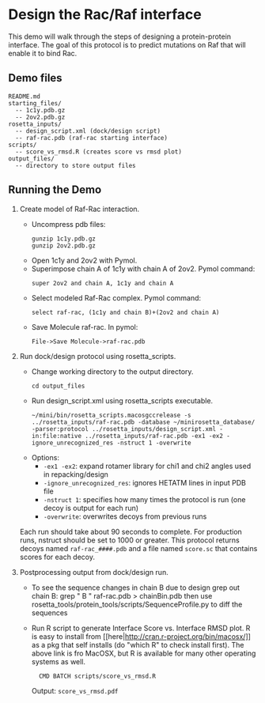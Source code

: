 Design the Rac/Raf interface
============================

This demo will walk through the steps of designing a protein-protein interface.
The goal of this protocol is to predict mutations on Raf that will enable it to 
bind Rac.

Demo files
----------

    README.md
    starting_files/
      -- 1c1y.pdb.gz
      -- 2ov2.pdb.gz
    rosetta_inputs/
      -- design_script.xml (dock/design script)
      -- raf-rac.pdb (raf-rac starting interface)
    scripts/
      -- score_vs_rmsd.R (creates score vs rmsd plot)
    output_files/
      -- directory to store output files

Running the Demo
----------------

1. Create model of Raf-Rac interaction.
    * Uncompress pdb files:
      ```
      gunzip 1c1y.pdb.gz
      gunzip 2ov2.pdb.gz
      ```
    * Open 1c1y and 2ov2 with Pymol.
    * Superimpose chain A of 1c1y with chain A of 2ov2.  Pymol command:
      ```
      super 2ov2 and chain A, 1c1y and chain A
      ```
    * Select modeled Raf-Rac complex. Pymol command:
      ```
      select raf-rac, (1c1y and chain B)+(2ov2 and chain A)
      ```
    * Save Molecule raf-rac.  In pymol:
      ```
      File->Save Molecule->raf-rac.pdb
      ```

2. Run dock/design protocol using rosetta_scripts.
    * Change working directory to the output directory.
      ```
      cd output_files
      ```
    * Run design_script.xml using rosetta_scripts executable.
      ```
      ~/mini/bin/rosetta_scripts.macosgccrelease -s ../rosetta_inputs/raf-rac.pdb -database ~/minirosetta_database/ -parser:protocol ../rosetta_inputs/design_script.xml -in:file:native ../rosetta_inputs/raf-rac.pdb -ex1 -ex2 -ignore_unrecognized_res -nstruct 1 -overwrite
      ```
    * Options:
      * `-ex1 -ex2`: expand rotamer library for chi1 and chi2 angles used in repacking/design
      * `-ignore_unrecognized_res`: ignores HETATM lines in input PDB file
      * `-nstruct 1`: specifies how many times the protocol is run (one decoy is output for each run)
      * `-overwrite`: overwrites decoys from previous runs

    Each run should take about 90 seconds to complete.
    For production runs, nstruct should be set to 1000 or greater.
    This protocol returns decoys named `raf-rac_####.pdb` and a file named 
    `score.sc` that contains scores for each decoy.

3. Postprocessing output from dock/design run.
    * To see the sequence changes in chain B due to design grep out chain B: 
      grep " B " raf-rac.pdb > chainBin.pdb then use 
            rosetta_tools/protein_tools/scripts/SequenceProfile.py
      to diff the sequences

    * Run R script to generate Interface Score vs. Interface RMSD plot. R is 
      easy to install from [[here|http://cran.r-project.org/bin/macosx/]] as a 
      pkg that self installs (do "which R" to check install first). The above 
      link is fro MacOSX, but R is available for many other operating systems 
      as well.

            CMD BATCH scripts/score_vs_rmsd.R

      Output: `score_vs_rmsd.pdf`
